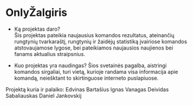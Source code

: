 # OnlyŽalgiris

- Ką projektas daro?  
Šis projektas pateikia naujausius komandos rezultatus, ateinančių rungtynių tvarkaraštį, rungtynių ir žaidėjų statistiką įvairiose komandos atstovaujamose lygose, bei pateikiamos naujausios naujienos bei fanams aktualius straipsnius.

- Kuo projektas yra naudingas?
Šios svetainės pagalba, aistringi komandos sirgaliai, turi vietą, kurioje randama visa informacija apie komandą, neiešktant to skirtinguose interneto puslapiuose.


Projektą kuria ir palaiko:
Edvinas Bartašius
Ignas Vanagas
Deividas Sabaliauskas
Daniel Jankovskij